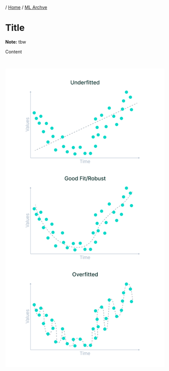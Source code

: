 / [Home](../index.md) / [ML Archve](index.md)

# Title

**Note:** tbw

Content

<br>

![Underfitting](images/underfitted_overfitted.png "Underfitting")

<br>
